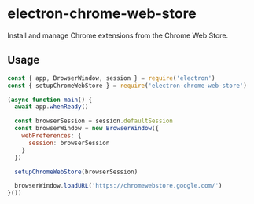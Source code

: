# electron-chrome-web-store

Install and manage Chrome extensions from the Chrome Web Store.

## Usage

```js
const { app, BrowserWindow, session } = require('electron')
const { setupChromeWebStore } = require('electron-chrome-web-store')

(async function main() {
  await app.whenReady()

  const browserSession = session.defaultSession
  const browserWindow = new BrowserWindow({
    webPreferences: {
      session: browserSession
    }
  })

  setupChromeWebStore(browserSession)

  browserWindow.loadURL('https://chromewebstore.google.com/')
}())
```